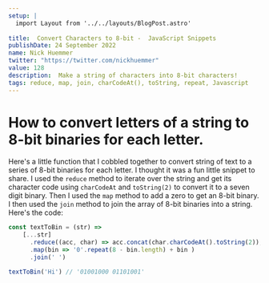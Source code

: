 ```yaml
---
setup: |
  import Layout from '../../layouts/BlogPost.astro'
  
title:  Convert Characters to 8-bit -  JavaScript Snippets
publishDate: 24 September 2022
name: Nick Huemmer
twitter: "https://twitter.com/nickhuemmer"
value: 128
description:  Make a string of characters into 8-bit characters!
tags: reduce, map, join, charCodeAt(), toString, repeat, Javascript
---
```


# How to convert letters of a string to 8-bit binaries for each letter.

Here's a little function that I cobbled together to convert string of text to a series of 8-bit binaries for each letter.  I thought it was a fun little snippet to share.  I used the `reduce` method to iterate over the string and get its character code using `charCodeAt`  and `toString(2)` to convert it to a seven digit binary.  Then I used the `map` method to add a zero to get an 8-bit binary.  I then used the `join` method to join the array of 8-bit binaries into a string.   Here's the code:

```javascript
const textToBin = (str) => 
    [...str]
      .reduce((acc, char) => acc.concat(char.charCodeAt().toString(2)), [])
      .map(bin => '0'.repeat(8 - bin.length) + bin )
      .join(' ')

textToBin('Hi') // '01001000 01101001'
```